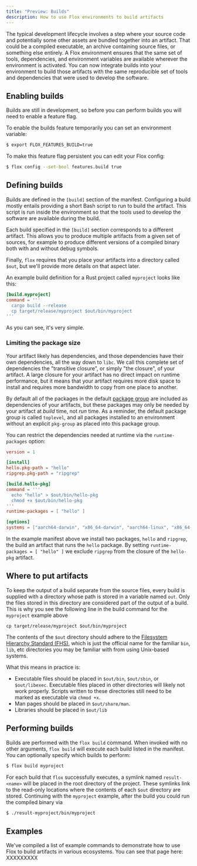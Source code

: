 ```yaml
---
title: "Preview: Builds"
description: How to use Flox environments to build artifacts 
---
```


The typical development lifecycle involves a step where your source code and
potentially some other assets are bundled together into an artifact.
That could be a compiled executable, an archive containing source files, or
something else entirely.
A Flox environment ensures that the same set of tools, dependencies, and
environment variables are available wherever the environment is activated.
You can now integrate builds into your environment to build those artifacts
with the same reproducible set of tools and dependencies that were used to
develop the software.

## Enabling builds

Builds are still in development,
so before you can perform builds you will need to enable a feature flag.

To enable the builds feature temporarily you can set an environment variable:

```bash
$ export FLOX_FEATURES_BUILD=true
```

To make this feature flag persistent you can edit your Flox config:

```bash
$ flox config --set-bool features.build true
```

## Defining builds

Builds are defined in the `[build]` section of the manifest.
Configuring a build mostly entails providing a short Bash script to run to
build the artifact.
This script is run inside the environment so that the tools used to develop
the software are available during the build.

Each build specified in the `[build]` section corresponds to a different
artifact.
This allows you to produce multiple artifacts from a given set of sources,
for example to produce different versions of a compiled binary both with
and without debug symbols.

Finally, `flox` requires that you place your artifacts into a directory called
`$out`,
but we'll provide more details on that aspect later.

An example build definition for a Rust project called `myproject` looks like
this:

```toml
[build.myproject]
command = '''
  cargo build --release
  cp target/release/myproject $out/bin/myproject
'''
```

As you can see, it's very simple.

### Limiting the package size

Your artifact likely has dependencies,
and those dependencies have their own dependencies,
all the way down to `libc`.
We call this complete set of dependencies the "transitive closure",
or simply "the closure", of your artifact.
A large closure for your artifact has no direct impact on runtime performance,
but it means that your artifact requires more disk space to install and requires
more bandwidth to copy from one place to another.

By default all of the packages in the default [package group][pkg-groups] are
included as dependencies of your artifacts,
but these packages may only be needed by your artifact at _build_ time,
not _run_ time.
As a reminder, the default package group is called `toplevel`,
and all packages installed to an environment without an explicit `pkg-group`
as placed into this package group.

You can restrict the dependencies needed at runtime via the `runtime-packages`
option:

```toml
version = 1

[install]
hello.pkg-path = "hello"
ripgrep.pkg-path = "ripgrep"

[build.hello-pkg]
command = '''
  echo "hello" > $out/bin/hello-pkg
  chmod +x $out/bin/hello-pkg
'''
runtime-packages = [ "hello" ]

[options]
systems = ["aarch64-darwin", "x86_64-darwin", "aarch64-linux", "x86_64-linux"]
```

In the example manifest above we install two packages, `hello` and `ripgrep`,
the build an artifact that runs the `hello` package.
By setting `runtime-packages = [ "hello" ]` we exclude `ripgrep` from the
closure of the `hello-pkg` artifact.

## Where to put artifacts

To keep the output of a build separate from the source files,
every build is supplied with a directory whose path is stored in a variable
named `out`.
Only the files stored in this directory are considered part of the output of
a build.
This is why you see the following line in the build command for the `myproject`
example above

```
cp target/release/myproject $out/bin/myproject
```

The contents of the `$out` directory should adhere to the
[Filesystem Hierarchy Standard (FHS)][fhs-docs],
which is just the official name for the familiar `bin`, `lib`, etc directories
you may be familiar with from using Unix-based systems.

What this means in practice is:

- Executable files should be placed in `$out/bin`, `$out/sbin`,
  or `$out/libexec`. Executable files placed in other directories will likely
  not work properly. Scripts written to these directories still need to be
  marked as executable via `chmod +x`.
- Man pages should be placed in `$out/share/man`.
- Libraries should be placed in `$out/lib`

## Performing builds

Builds are performed with the `flox build` command.
When invoked with no other arguments, `flox build` will execute each build
listed in the manifest.
You can optionally specify which builds to perform:

```bash
$ flox build myproject
```

For each build that `flox` successfully executes,
a symlink named `result-<name>` will be placed in the root directory of the
project.
These symlinks link to the read-only locations where the contents of each
`$out` directory are stored.
Continuing with the `myproject` example,
after the build you could run the compiled binary via

```bash
$ ./result-myproject/bin/myproject
```

## Examples

We've compiled a list of example commands to demonstrate how to use Flox to
build artifacts in various ecosystems.
You can see that page here: XXXXXXXXX

[services-concept]: ./services.md
[fhs-docs]: https://en.wikipedia.org/wiki/Filesystem_Hierarchy_Standard
[pkg-groups]: http://localhost:8000/docs/concepts/manifest/?h=package+group#installing-packages-to-package-groups
